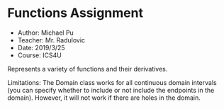 # Functions Assignment
 * Author: Michael Pu
 * Teacher: Mr. Radulovic
 * Date: 2019/3/25
 * Course: ICS4U
 
Represents a variety of functions and their derivatives.

Limitations:
The Domain class works for all continuous domain intervals (you can specify whether to include or not include the endpoints in the domain). However, it will not work if there are holes in the domain.
